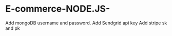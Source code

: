 # E-commerce-NODE.JS-

Add mongoDB username and password.
Add Sendgrid api key
Add stripe sk and pk
